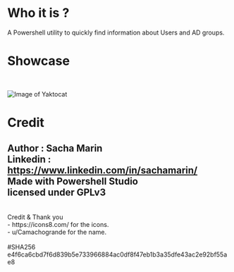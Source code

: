 # Who it is ?
A Powershell utility to quickly find information about Users and AD groups.
# Showcase
<br>

![Image of Yaktocat](https://github.com/fpsacha/who_it_is/blob/main/WhoItis.png)
<br>

# Credit
Author : Sacha Marin
<br>
Linkedin : https://www.linkedin.com/in/sachamarin/
<br>
Made with Powershell Studio
<br>
licensed under GPLv3
<br>
-------------------------
<br>
Credit & Thank you
<br>
- https://icons8.com/ for the icons.
<br>
- u/Camachogrande for the name.
<br>
<br>
#SHA256
<br>
e4f6ca6cbd7f6d839b5e733966884ac0df8f47eb1b3a35dfe43ac2e92bf55ae8
